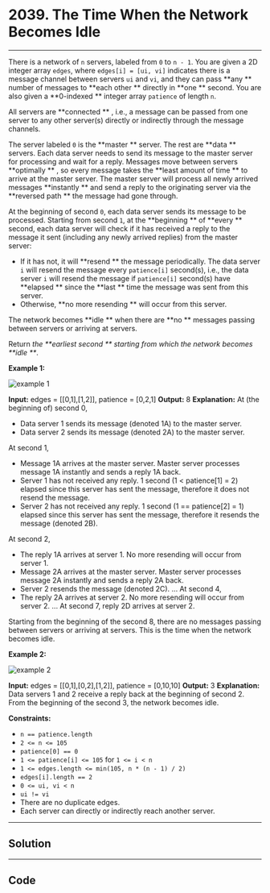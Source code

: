 # 2039. The Time When the Network Becomes Idle

---

There is a network of `n` servers, labeled from `0` to `n - 1`. You are given a 2D integer array `edges`, where `edges[i] = [ui, vi]` indicates there is a message channel between servers `ui` and `vi`, and they can pass **any ** number of messages to **each other ** directly in **one ** second. You are also given a **0-indexed ** integer array `patience` of length `n`.

All servers are **connected ** , i.e., a message can be passed from one server to any other server(s) directly or indirectly through the message channels.

The server labeled `0` is the **master ** server. The rest are **data ** servers. Each data server needs to send its message to the master server for processing and wait for a reply. Messages move between servers **optimally ** , so every message takes the **least amount of time ** to arrive at the master server. The master server will process all newly arrived messages **instantly ** and send a reply to the originating server via the **reversed path ** the message had gone through.

At the beginning of second `0`, each data server sends its message to be processed. Starting from second `1`, at the **beginning ** of **every ** second, each data server will check if it has received a reply to the message it sent (including any newly arrived replies) from the master server:

  * If it has not, it will **resend ** the message periodically. The data server `i` will resend the message every `patience[i]` second(s), i.e., the data server `i` will resend the message if `patience[i]` second(s) have **elapsed ** since the **last ** time the message was sent from this server.
  * Otherwise, **no more resending ** will occur from this server.



The network becomes **idle ** when there are **no ** messages passing between servers or arriving at servers.

Return _the **earliest second ** starting from which the network becomes **idle **_.

 

**Example 1:**

![example 1](https://assets.leetcode.com/uploads/2021/09/22/quiet-place-example1.png)


**Input:** edges = [[0,1],[1,2]], patience = [0,2,1]
**Output:** 8
**Explanation:**
At (the beginning of) second 0,
- Data server 1 sends its message (denoted 1A) to the master server.
- Data server 2 sends its message (denoted 2A) to the master server.

At second 1,
- Message 1A arrives at the master server. Master server processes message 1A instantly and sends a reply 1A back.
- Server 1 has not received any reply. 1 second (1 < patience[1] = 2) elapsed since this server has sent the message, therefore it does not resend the message.
- Server 2 has not received any reply. 1 second (1 == patience[2] = 1) elapsed since this server has sent the message, therefore it resends the message (denoted 2B).

At second 2,
- The reply 1A arrives at server 1. No more resending will occur from server 1.
- Message 2A arrives at the master server. Master server processes message 2A instantly and sends a reply 2A back.
- Server 2 resends the message (denoted 2C).
...
At second 4,
- The reply 2A arrives at server 2. No more resending will occur from server 2.
...
At second 7, reply 2D arrives at server 2.

Starting from the beginning of the second 8, there are no messages passing between servers or arriving at servers.
This is the time when the network becomes idle.


**Example 2:**

![example 2](https://assets.leetcode.com/uploads/2021/09/04/network_a_quiet_place_2.png)


**Input:** edges = [[0,1],[0,2],[1,2]], patience = [0,10,10]
**Output:** 3
**Explanation:** Data servers 1 and 2 receive a reply back at the beginning of second 2.
From the beginning of the second 3, the network becomes idle.


 

**Constraints:**

  * `n == patience.length`
  * `2 <= n <= 105`
  * `patience[0] == 0`
  * `1 <= patience[i] <= 105` for `1 <= i < n`
  * `1 <= edges.length <= min(105, n * (n - 1) / 2)`
  * `edges[i].length == 2`
  * `0 <= ui, vi < n`
  * `ui != vi`
  * There are no duplicate edges.
  * Each server can directly or indirectly reach another server.

---

## Solution



---

## Code
```python


```